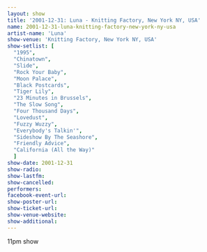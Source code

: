 ```yaml
---
layout: show
title: '2001-12-31: Luna - Knitting Factory, New York NY, USA'
name: 2001-12-31-luna-knitting-factory-new-york-ny-usa
artist-name: 'Luna'
show-venue: 'Knitting Factory, New York NY, USA'
show-setlist: [
  "1995",
  "Chinatown",
  "Slide",
  "Rock Your Baby",
  "Moon Palace",
  "Black Postcards",
  "Tiger Lily",
  "23 Minutes in Brussels",
  "The Slow Song",
  "Four Thousand Days",
  "Lovedust",
  "Fuzzy Wuzzy",
  "Everybody's Talkin'",
  "Sideshow By The Seashore",
  "Friendly Advice",
  "California (All the Way)"
  ]
show-date: 2001-12-31
show-radio: 
show-lastfm: 
show-cancelled: 
performers: 
facebook-event-url: 
show-poster-url: 
show-ticket-url: 
show-venue-website: 
show-additional: 
---
```


11pm show